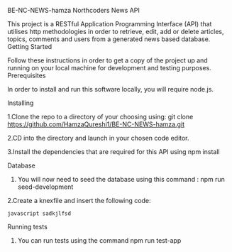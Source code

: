 BE-NC-NEWS-hamza
Northcoders News API

This project is a RESTful Application Programming Interface (API) that utilises http methodologies in order to retrieve, edit, add or delete articles, topics, comments and users from a generated news based database.
Getting Started

Follow these instructions in order to get a copy of the project up and running on your local machine for development and testing purposes.
Prerequisites

In order to install and run this software locally, you will require node.js.

Installing

1.Clone the repo to a directory of your choosing using: git clone https://github.com/HamzaQureshi1/BE-NC-NEWS-hamza.git

2.CD into the directory and launch in your chosen code editor.

3.Install the dependencies that are required for this API using npm install

Database

1. You will now need to seed the database using this command : npm run seed-development

2.Create a knexfile and insert the following code:

`javascript sadkjlfsd`

Running tests

1. You can run tests using the command npm run test-app
